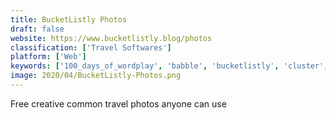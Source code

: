 ```yaml
---
title: BucketListly Photos
draft: false 
website: https://www.bucketlistly.blog/photos
classification: ['Travel Softwares']
platform: ['Web']
keywords: ['100_days_of_wordplay', 'babble', 'bucketlistly', 'cluster', 'dropcicle', 'framefam', 'helosia', 'meridian', 'ourcam', 'partyup', 'phontabulous', 'product_key_explorer', 'queer_qrosswords', 'shared_albums_by_google_photos', 'togethera', 'tripcast', 'viso', 'vyage', 'wonders', 'year_for_android', 'recall']
image: 2020/04/BucketListly-Photos.png
---
```

Free creative common travel photos anyone can use